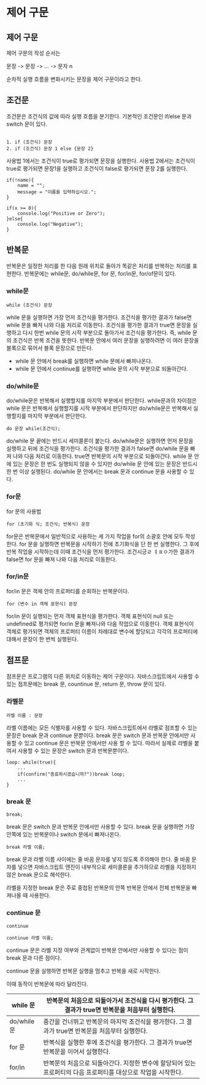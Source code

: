 # 제어 구문

## 제어 구문

제어 구문의 작성 순서는

문장 -> 문장 -> ... -> 문자 n

순차적 실행 흐름을 변화시키는 문장을 제어 구문이라고 한다.

## 조건문

조건문은 조건식의 값에 따라 실행 흐름을 분기한다. 기본적인 조건문인 if/else 문과 switch 문이 있다.

```

1. if (조건식) 문장
2. if (조건식) 문장 1 else {문장 2}

```
사용법 1에서는 조건식이 true로 평가되면 문장을 실행한다. 사용법 2에서는 조건식이 true로 평가되면 문장1을 실행하고 조건식이 false로 평가되면 문장 2를 실행한다.

```
if(!name){
    name = "";
    message = "이름을 입력하십시오.";
}
```

```
if(x >= 0){
    console.log("Positive or Zero");
}else{
    console.log("Negative");
}
```

## 반복문

반복문은 일정한 처리를 한 다음 원래 위치로 돌아가 똑같은 처리를 반복하는 처리를 표현한다. 반복문에는 while문, do/while문, for 문, for/in문, for/of문이 있다.

### while문

```
while (조건식) 문장
```

while 문을 실행하면 가장 먼저 조건식을 평가한다. 조건식을 평가한 결과가 false면 while 문을 빠져 나와 다음 처리로 이동한다. 조건식을 평가한 결과가 true면 문장을 실행하고 다시 한번 while 문의 시작 부분으로 돌아가서 조건식을 평가한다. 즉, while 문의 조건식은 반복 조건을 뜻한다. 반복문 안에서 여러 문장을 실행하려면 이 여러 문장을 블록으로 묶어서 블록 문장으로 만든다.

- while 문 안에서 break를 실행하면 while 문에서 빠져나온다.
- while 문 안에서 continue를 실행하면 while 문의 시작 부분으로 되돌아간다.

### do/while문

do/while문은 반복해서 실행할지를 마지막 부분에서 판단한다. while문과의 차이점은 while 문은 반복해서 실행할지를 시작 부분에서 판단하지만 do/while문은 반복해서 실행할지를 마지막 부분에서 판단한다.

```
do 문장 while(조건식);
```

do/while 문 끝에는 반드시 세미콜론이 붙는다. do/while문은 실행하면 먼저 문장을 실행하고 뒤에 조건식을 평가한다. 조건식을 평가한 결과가 false면 do/while 문을 빠져 나와 다음 처리로 이동한다. true면 반복문의 시작 부분으로 되돌아간다. while 문 안에 있는 문장은 한 번도 실행되지 않을 수 있지만 do/while 문 안에 있는 문장은 반드시 한 번 이상 실행된다. do/while 문 안에서는 break 문과 continue 문을 사용할 수 있다.

### for문

for 문의 사용법

```
for (초기화 식; 조건식; 반복식) 문장
```

for문은 반복문에서 일반적으로 사용하는 세 가지 작업을 for의 소괄호 안에 모두 작성한다. for 문을 실행하면 반복문을 시작하기 전에 초기화식을 단 한 번 실행한다. 그 후에 반복 작업을 시작하는데 이때 조건식을 먼저 평가한다. 조건시긍ㄹ ㅕㅍㅇ가한 결과가 false면 for 문을 빠져 나와 다음 처리로 이동한다.

### for/in문

for/in 문은 객체 안의 프로퍼티를 순회하는 반복문이다.

```
for (변수 in 객체 표현식) 문장
```

for/in 문이 실행되는 먼저 객체 표현식을 평가한다. 객체 표현식이 null 또는 undefined로 평가되면 for/in 문을 빠져나와 다음 작업으로 이동한다. 객체 표현식이 객체로 평가되면 객체의 프로퍼티 이름이 차례대로 변수에 할당되고 각각의 프로퍼티에 대해서 문장이 한 번씩 실행된다.

## 점프문

점프문은 프로그램의 다른 위치로 이동하는 제어 구문이다. 자바스크립트에서 사용할 수 있는 점프문에는 break 문, countinue 문, return 문, throw 문이 있다.

### 라벨문

```
라벨 이름 : 문장
```

라벨 이름에는 모든 식별자를 사용할 수 있다. 자바스크립트에서 라벨로 점프할 수 있는 문장은 break 문과 continue 문뿐이다. break 문은 switch 문과 반복문 안에서만 사용할 수 있고 continue 문은 반복문 안에서만 사용 할 수 있다. 따라서 실제로 라벨을 붙여서 사용할 수 있는 문장은 switch 문과 반복문뿐이다.

```
loop: while(true){
    ...
    if(confirm("종료하시겠습니까?"))break loop;
    ...
}
```

### break 문

```
break;
```

break 문은 switch 문과 반복문 안에서만 사용할 수 있다. break 문을 실행하면 가장 안쪽에 있는 반복문이나 switch 문에서 빠져나온다.

```
break 라벨 이름;
```

break 문과 라벨 이름 사이에는 줄 바꿈 문자를 넣지 않도록 주의해아 한다. 줄 바꿈 문자를 넣으면 자바스크립트 엔진이 내부적으로 세미콜론을 추가하므로 라벨을 지정하지 않은 break 문으로 해석한다.

라벨을 지정한 break 문은 주로 중첩된 반복문의 안쪽 반복문 안에서 전체 반복문을 빠져나올 때 사용한다.

### continue 문

```
continue
```

```
continue 라벨 이름;
```

continue 문은 라벨 지정 여부와 관계없이 반복문 안에서만 사용할 수 있다는 점이 break 문과 다른 점이다.

continue 문을 실행하면 반복문 실행을 멈추고 반복을 새로 시작한다.

이때 동작이 반복문에 따라 달라진다.

|while 문|반복문의 처음으로 되돌아가서 조건식을 다시 평가한다. 그 결과가 true면 반복문을 처음부터 실행한다.|
|-----|------|
|do/while문|중간을 건너뛰고 반복문의 마지막 조건식을 평가한다. 그 결과가 true면 반복문을 처음부터 실행한다.|
|for 문|반복식을 실행한 후에 조건식을 평가한다. 그 결과가 true면 반복문을 이어서 실행한다.|
|for/in|반복문의 처음으로 되돌아간다. 지정한 변수에 할당되어 있는 프로퍼티의 다음 프로퍼티를 대상으로 작업을 시작한다.|